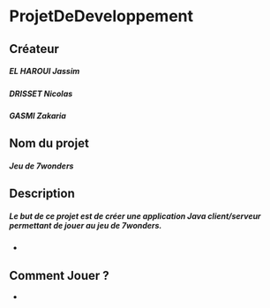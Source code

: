 # ProjetDeDeveloppement

## Créateur

  ##### EL HAROUI Jassim
  ##### DRISSET Nicolas
  ##### GASMI Zakaria
  

## Nom du projet

  ##### Jeu de 7wonders

## Description

##### Le but de ce projet est de créer une application Java client/serveur permettant de jouer au jeu de 7wonders. 

  * 
  
## Comment Jouer ?

  * 
